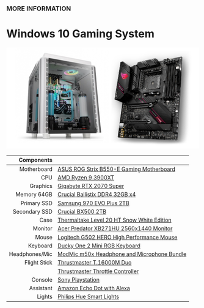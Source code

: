 ### MORE INFORMATION

# Windows 10 Gaming System

![Image](/hardware-setup.png)

| Components | |
| ---: | :--- |
| Motherboard | [ASUS ROG Strix B550-E Gaming Motherboard](https://www.amazon.com/gp/product/B088W4933P/) |
| CPU | [AMD Ryzen 9 3900XT](https://www.amazon.com/gp/product/B089WD454D/) |
| Graphics | [Gigabyte RTX 2070 Super](https://www.amazon.com/gp/product/B07TV9CLL5) |
| Memory 64GB | [Crucial Ballistix DDR4 32GB x4](https://www.amazon.com/gp/product/B083VNMP87/) |
| Primary SSD | [Samsung 970 EVO Plus 2TB](https://www.amazon.com/Samsung-970-EVO-Plus-MZ-V7S2T0B/dp/B07MFZXR1B/) |
| Secondary SSD | [Crucial BX500 2TB](https://www.amazon.com/gp/product/B07YD5F561/) |
| Case | [Thermaltake Level 20 HT Snow White Edition](https://www.amazon.com/gp/product/B07ZLFNGF6/) |
| Monitor | [Acer Predator XB271HU 2560x1440 Monitor](https://www.amazon.com/gp/product/B0173PEX20/) |
| Mouse | [Logitech G502 HERO High Performance Mouse](https://www.amazon.com/gp/product/B07GBZ4Q68/) |
| Keyboard | [Ducky One 2 Mini RGB Keyboard](https://www.duckychannel.com.tw/en/Ducky-One2-Mini-RGB) |
| Headphones/Mic | [ModMic m50x Headphone and Microphone Bundle](https://antlionaudio.com/products/m50x-bundle?variant=36525285900447) |
| Flight Stick | [Thrustmaster T.16000M Duo](https://www.amazon.com/gp/product/B076XKZML8/) |
| | [Thrustmaster Throttle Controller](https://www.amazon.com/gp/product/B01L28LVUG/) |
| Console | [Sony Playstation](https://www.playstation.com/en-us/ps5/) |
| Assistant | [Amazon Echo Dot with Alexa](https://www.amazon.com/dp/B07XJ8C8F7/) |
| Lights | [Philips Hue Smart Lights](https://www.philips-hue.com/en-us) |
